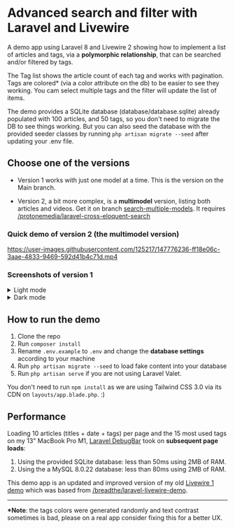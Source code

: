 # Advanced search and filter with Laravel and Livewire

A demo app using Laravel 8 and Livewire 2 showing how to implement a list of articles and tags, via a **polymorphic relationship**, that can be searched and/or filtered by tags. 

The Tag list shows the article count of each tag and works with pagination. Tags are colored* (via a color attribute on the db) to be easier to see they working. You cam select multiple tags and the filter will update the list of items.

The demo provides a SQLite database (database/database.sqlite) already populated with 100 articles, and 50 tags, so you don't need to migrate the DB to see things working. But you can also seed the database with the provided seeder classes by running `php artisan migrate --seed` after updating your .env file.

## Choose one of the versions

- Version 1 works with just one model at a time. This is the version on the Main branch.

- Version 2, a bit more complex, is a **multimodel** version, listing both articles and videos. Get it on branch [search-multiple-models](https://github.com/sjardim/livewire-advanced-filter-by-tags-demo/tree/search-multiple-models). It requires [/protonemedia/laravel-cross-eloquent-search](https://github.com/protonemedia/laravel-cross-eloquent-search)

### Quick demo of version 2 (the multimodel version)

https://user-images.githubusercontent.com/125217/147776236-ff18e06c-3aae-4833-9469-592d41b4c71d.mp4

### Screenshots of version 1

<details>
<summary>Light mode</summary>
<img src="https://user-images.githubusercontent.com/125217/147500063-bbe79fb6-4617-4d97-a087-023bcce67564.png" width="800" alt="" />
</details>

<details>
<summary>Dark mode</summary>
<img src="https://user-images.githubusercontent.com/125217/147500417-c146882c-5b7d-426b-8f77-e0080d8af7d2.png" width="800" alt="" />
</details>


## How to run the demo

1. Clone the repo
1. Run `composer install`
1. Rename `.env.example` to `.env` and change the **database settings** according to your machine
1. Run `php artisan migrate --seed` to load fake content into your database
1. Run `php artisan serve` if you are not using Laravel Valet.

You don't need to run `npm install` as we are using Tailwind CSS 3.0 via its CDN on `layouts/app.blade.php`. :)

## Performance

Loading 10 articles (titles + date + tags) per page and the 15 most used tags on my 13" MacBook Pro M1, [Laravel DebugBar](https://github.com/barryvdh/laravel-debugbar) took on **subsequent page loads**:

1. Using the provided SQLite database: less than 50ms using 2MB of RAM.
1. Using the a MySQL 8.0.22 database: less than 80ms using 2MB of RAM.

This demo app is an updated and improved version of my old [Livewire 1 demo](https://github.com/sjardim/laravel-livewire-demo) which was based from [/breadthe/laravel-livewire-demo](https://github.com/breadthe/laravel-livewire-demo).

---
**\*Note**: the tags colors were generated randomly and text contrast sometimes is bad, please on a real app consider fixing this for a better UX.
